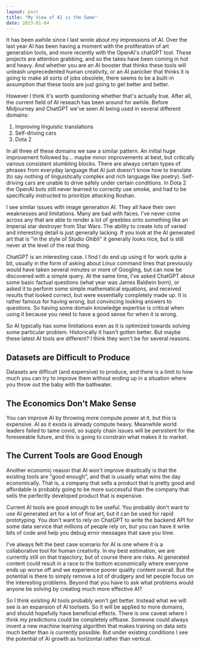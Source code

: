 ```yaml
---
layout: post
title: "My View of AI is the Same"
date: 2023-01-04
---
```


It has been awhile since I last wrote about my impressions of AI. Over the last year AI has been having a moment with the proliferation of art generation tools, and more recently with the OpenAI's chatGPT tool. These projects are attention grabbing, and so the takes have been coming in hot and heavy. And whether you are an AI booster that thinks these tools will unleash unprecedented human creativity, or an AI panicker that thinks it is going to make all sorts of jobs obsolete, there seems to be a built-in assumption that these tools are just going to get better and better.

However I think it's worth questioning whether that's actually true. After all, the current field of AI reseach has been around for awhile. Before Midjourney and ChatGPT we've seen AI being used in several different domains:

1. Improving linguistic translations
2. Self-driving cars
3. Dota 2

In all three of these domains we saw a similar pattern. An initial huge improvement followed by... maybe minor improvements at best, but critically various consistent stumbling blocks. There are always certain types of phrases from everyday language that AI just doesn't know how to translate (to say nothing of linguistically complex and rich language like poetry). Self-driving cars are unable to drive safely under certain conditions. In Dota 2 the OpenAI bots still never learned to correctly use smoke, and had to be specifically instructed to prioritize attacking Roshan.

I see similar issues with image generation AI. They all have their own weaknesses and limitations. Many are bad with faces. I've never come across any that are able to render a lot of greebles onto something like an Imperial star destroyer from Star Wars. The ability to create lots of varied and interesting detail is just generally lacking. If you look at the AI generated art that is "in the style of Studio Ghibli" it generally looks nice, but is still never at the level of the real thing.

ChatGPT is an interesting case. I find I do end up using it for work quite a bit, usually in the form of asking about Linux command lines that previously would have taken several minutes or more of Googling, but can now be discovered with a simple query. At the same time, I've asked ChatGPT about some basic factual questions (what year was James Baldwin born), or asked it to perform some simple mathematical equations, and received results that looked correct, but were essentially completely made up. It is rather famous for having wrong, but convincing looking answers to questions. So having some domain knowledge expertise is critical when using it because you need to have a good sense for when it is wrong.

So AI typically has some limitations even as it is optimized towards solving some particular problem. Historically it hasn't gotten better. But maybe these latest AI tools are different? I think they won't be for several reasons.

## Datasets are Difficult to Produce

Datasets are difficult (and expensive) to produce, and there is a limit to how much you can try to improve them without ending up in a situation where you throw out the baby with the bathwater.

## The Economics Don't Make Sense

You can improve AI by throwing more compute power at it, but this is expensive. AI as it exists is already compute heavy. Meanwhile world leaders failed to tame covid, so supply chain issues will be persistent for the foreseeable future, and this is going to constrain what makes it to market.

## The Current Tools are Good Enough

Another economic reason that AI won't improve drastically is that the existing tools are "good enough", and that is usually what wins the day economically. That is, a company that sells a product that is pretty good and affordable is probably going to be more successful than the company that sells the perfectly developed product that is expensive.

Current AI tools are good enough to be useful. You probably don't want to use AI generated art for a lot of final art, but it can be used for rapid prototyping. You don't want to rely on ChatGPT to write the backend API for some data service that millions of people rely on, but you can have it write bits of code and help you debug error messages that save you time.

I've always felt the best case scenario for AI is one where it is a collaborative tool for human creativity. In my best estimation, we are currently still on that trajectory, but of course there are risks. AI generated content could result in a race to the bottom economically where everyone ends up worse off and we experience poorer quality content overall. But the potential is there to simply remove a lot of drudgery and let people focus on the interesting problems. Beyond that you have to ask what problems would anyone be solving by creating much more effective AI?

So I think existing AI tools probably won't get better. Instead what we will see is an expansion of AI toolsets. So it will be applied to more domains, and should hopefully have beneficial effects. There is one caveat where I think my predictions could be completely offbase. Someone could always invent a new machine learning algorithm that makes training on data sets much better than is currently possible. But under existing conditions I see the potential of AI growth as horizontal rather than vertical.
